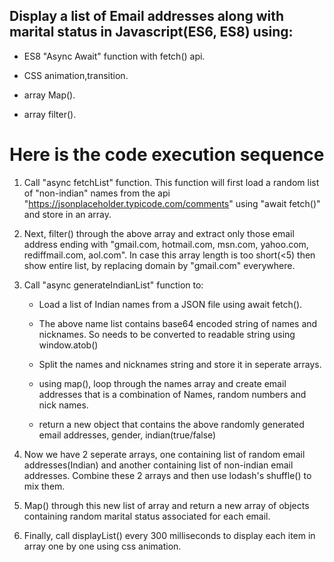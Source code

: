 ## Display a list of Email addresses along with marital status in Javascript(ES6, ES8) using: 

- ES8 "Async Await" function with fetch() api.

- CSS animation,transition.

- array Map().

- array filter().


# Here is the code execution sequence


1) Call "async fetchList" function. This function will first load a random list of "non-indian" names from the api "https://jsonplaceholder.typicode.com/comments" using "await fetch()" and store in an array.

2) Next, filter() through the above array and extract only those email address ending with "gmail.com, hotmail.com, msn.com, yahoo.com, rediffmail.com, aol.com". In case this array length is too short(<5) then show entire list, by replacing domain by "gmail.com" everywhere.

3) Call "async generateIndianList" function to:

	- Load a list of Indian names from a JSON file using await fetch().

	- The above name list contains base64 encoded string of names and nicknames. So needs to be converted to readable string using window.atob()

	- Split the names and nicknames string and store it in seperate arrays.

	- using map(), loop through the names array and create email addresses that is a combination of Names, random numbers and nick names.

	- return a new object that contains the above randomly generated email addresses, gender, indian(true/false)

4) Now we have 2 seperate arrays, one containing list of random email addresses(Indian) and another containing list of non-indian email addresses. Combine these 2 arrays and then use lodash's shuffle() to mix them.

5) Map() through this new list of array and return a new array of objects containing random marital status associated for each email.

6) Finally, call displayList() every 300 milliseconds to display each item in array one by one using css animation.

